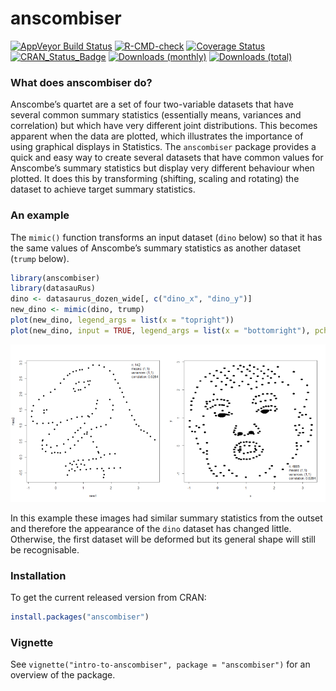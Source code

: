 
<!-- README.md is generated from README.Rmd. Please edit that file -->

# anscombiser

[![AppVeyor Build
Status](https://ci.appveyor.com/api/projects/status/github/paulnorthrop/anscombiser?branch=main&svg=true)](https://ci.appveyor.com/project/paulnorthrop/anscombiser)
[![R-CMD-check](https://github.com/paulnorthrop/anscombiser/workflows/R-CMD-check/badge.svg)](https://github.com/paulnorthrop/anscombiser/actions)
[![Coverage
Status](https://codecov.io/github/paulnorthrop/anscombiser/coverage.svg?branch=main)](https://codecov.io/github/paulnorthrop/anscombiser?branch=master)
[![CRAN_Status_Badge](https://www.r-pkg.org/badges/version/anscombiser)](https://cran.r-project.org/package=anscombiser)
[![Downloads
(monthly)](https://cranlogs.r-pkg.org/badges/anscombiser?color=brightgreen)](https://cran.r-project.org/package=anscombiser)
[![Downloads
(total)](https://cranlogs.r-pkg.org/badges/grand-total/anscombiser?color=brightgreen)](https://cran.r-project.org/package=anscombiser)

### What does anscombiser do?

Anscombe’s quartet are a set of four two-variable datasets that have
several common summary statistics (essentially means, variances and
correlation) but which have very different joint distributions. This
becomes apparent when the data are plotted, which illustrates the
importance of using graphical displays in Statistics. The `anscombiser`
package provides a quick and easy way to create several datasets that
have common values for Anscombe’s summary statistics but display very
different behaviour when plotted. It does this by transforming
(shifting, scaling and rotating) the dataset to achieve target summary
statistics.

### An example

The `mimic()` function transforms an input dataset (`dino` below) so
that it has the same values of Anscombe’s summary statistics as another
dataset (`trump` below).

``` r
library(anscombiser)
library(datasauRus)
dino <- datasaurus_dozen_wide[, c("dino_x", "dino_y")]
new_dino <- mimic(dino, trump)
plot(new_dino, legend_args = list(x = "topright"))
plot(new_dino, input = TRUE, legend_args = list(x = "bottomright"), pch = 20)
```

<img src="man/figures/README-trump-1.png" width="50%" /><img src="man/figures/README-trump-2.png" width="50%" />

In this example these images had similar summary statistics from the
outset and therefore the appearance of the `dino` dataset has changed
little. Otherwise, the first dataset will be deformed but its general
shape will still be recognisable.

### Installation

To get the current released version from CRAN:

``` r
install.packages("anscombiser")
```

### Vignette

See `vignette("intro-to-anscombiser", package = "anscombiser")` for an
overview of the package.
